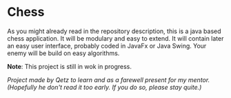 # Chess

As you might already read in the repository description, this is a java based chess application. It will be modulary and easy to extend. It will contain later an easy user interface, probably coded in JavaFx or Java Swing. Your enemy will be build on easy algorithms.

**Note**: This project is still in wok in progress.

*Project made by Qetz to learn and as a farewell present for my mentor. (Hopefully he don't read it too early. If you do so, please stay quite.)*
